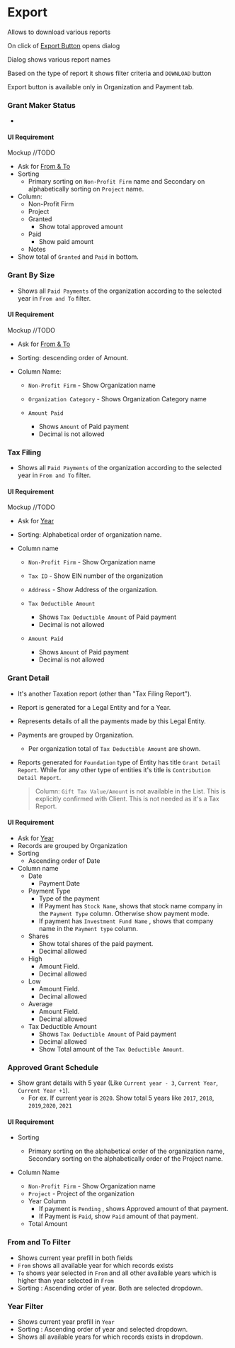 # Export

Allows to download various reports

On click of [Export Button](https://gallery.io/projects/MCHbtQVoQ2HCZfBS-vT-eRyP/files/MCEJu8Y2hyDScRkv6XLzVsE91P-HCBSaGtU) opens dialog

Dialog shows various report names

Based on the type of report it shows filter criteria and `DOWNLOAD` button 

Export button is available only in Organization and Payment tab.

### Grant Maker Status 

- 

#### UI Requirement

Mockup //TODO

- Ask for [From & To](#from-and-to-filter)
- Sorting 
  - Primary sorting on `Non-Profit Firm` name and Secondary on alphabetically sorting on `Project` name. 
- Column:
  - Non-Profit Firm
  - Project
  - Granted
    - Show total approved amount
  - Paid
    - Show paid amount 
  - Notes
- Show total of `Granted` and `Paid` in bottom.



### Grant By Size

- Shows all `Paid Payments` of the organization according to the selected year in `From and To` filter.

#### UI Requirement

Mockup //TODO

- Ask for [From & To](#from-and-to-filter)

- Sorting: descending order of Amount.

- Column Name: 

  - `Non-Profit Firm` - Show Organization name

  - `Organization Category` - Shows Organization Category name

  - `Amount Paid` 

    - Shows `Amount` of Paid payment
    - Decimal is not allowed

    

### Tax Filing

- Shows all `Paid Payments` of the organization according to the selected year in `From and To` filter.

#### UI Requirement

Mockup //TODO

- Ask for [Year](#year-filter)

- Sorting: Alphabetical order of organization name.

- Column name

  - `Non-Profit Firm` - Show Organization name

  - `Tax ID` - Show EIN number of the organization

  - `Address` - Show Address of the organization.

  - `Tax Deductible Amount` 

    - Shows `Tax Deductible Amount` of Paid payment
    - Decimal is not allowed

  - `Amount Paid` 

    - Shows `Amount` of Paid payment
    - Decimal is not allowed

    

### Grant Detail

- It's another Taxation report (other than "Tax Filing Report").

- Report is generated for a Legal Entity and for a Year.

- Represents details of all the payments made by this Legal Entity.

- Payments are grouped by Organization. 
  
  - Per organization total of `Tax Deductible Amount` are shown.
  
- Reports generated for `Foundation` type of Entity has title `Grant Detail Report`. While for any other type of entities it's title is `Contribution Detail Report`.

  > Column: `Gift Tax Value/Amount` is not available in the List. This is explicitly confirmed with Client. This is not needed as it's a Tax Report.

#### UI Requirement

- Ask for [Year](#year-filter)
- Records are grouped by Organization
- Sorting
  - Ascending order of Date
- Column name
  - Date
    - Payment Date
  - Payment Type
    - Type of the payment
    - If Payment  has `Stock Name`, shows that stock name company in the `Payment Type` column. Otherwise show payment mode.
    - If payment has `Investment Fund Name`  , shows that company name in the `Payment type` column.
  - Shares
    - Show total shares of the paid payment.
    - Decimal allowed
  - High
    - Amount Field.
    - Decimal allowed
  - Low
    - Amount Field.
    - Decimal allowed
  - Average
    - Amount Field.
    - Decimal allowed
  - Tax Deductible Amount
    - Shows `Tax Deductible Amount` of Paid payment
    - Decimal allowed
    - Show Total amount of the `Tax Deductible Amount`.



### Approved Grant Schedule

- Show grant details with 5 year (Like `Current year - 3`, `Current Year`, `Current Year +1`).
  - For ex. If current year is `2020`. Show total 5 years like `2017`, `2018`, `2019`,`2020`, `2021`

#### UI Requirement

- Sorting

  - Primary sorting on the alphabetical order of the organization name, Secondary sorting on the alphabetically order of the Project name.

- Column Name

  - `Non-Profit Firm` - Show Organization name
  - `Project` - Project of the organization
  - Year Column 
    - If payment is `Pending` , shows Approved amount of that payment.
    - If Payment is `Paid`, show `Paid` amount of that payment.
  - Total Amount

  

### From and To Filter

- Shows current year prefill in both fields
- `From`  shows all available year for which records exists
- `To`  shows year selected in `From` and all other available years which is higher than year selected in `From`
- Sorting : Ascending order of year. Both are selected dropdown.



###  Year Filter

- Shows current year prefill in `Year`
- Sorting : Ascending order of year and selected dropdown.
- Shows all available years for which records exists in dropdown.

